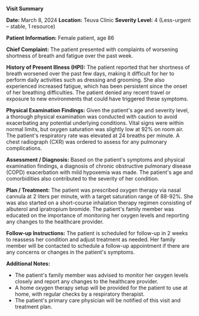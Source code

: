 **Visit Summary**

**Date:** March 8, 2024
**Location:** Teuva Clinic
**Severity Level:** 4 (Less-urgent – stable, 1 resource)

**Patient Information:**
Female patient, age 86

**Chief Complaint:**
The patient presented with complaints of worsening shortness of breath and fatigue over the past week.

**History of Present Illness (HPI):**
The patient reported that her shortness of breath worsened over the past few days, making it difficult for her to perform daily activities such as dressing and grooming. She also experienced increased fatigue, which has been persistent since the onset of her breathing difficulties. The patient denied any recent travel or exposure to new environments that could have triggered these symptoms.

**Physical Examination Findings:**
Given the patient's age and severity level, a thorough physical examination was conducted with caution to avoid exacerbating any potential underlying conditions. Vital signs were within normal limits, but oxygen saturation was slightly low at 92% on room air. The patient's respiratory rate was elevated at 24 breaths per minute. A chest radiograph (CXR) was ordered to assess for any pulmonary complications.

**Assessment / Diagnosis:**
Based on the patient's symptoms and physical examination findings, a diagnosis of chronic obstructive pulmonary disease (COPD) exacerbation with mild hypoxemia was made. The patient's age and comorbidities also contributed to the severity of her condition.

**Plan / Treatment:**
The patient was prescribed oxygen therapy via nasal cannula at 2 liters per minute, with a target saturation range of 88-92%. She was also started on a short-course inhalation therapy regimen consisting of albuterol and ipratropium bromide. The patient's family member was educated on the importance of monitoring her oxygen levels and reporting any changes to the healthcare provider.

**Follow-up Instructions:**
The patient is scheduled for follow-up in 2 weeks to reassess her condition and adjust treatment as needed. Her family member will be contacted to schedule a follow-up appointment if there are any concerns or changes in the patient's symptoms.

**Additional Notes:**

* The patient's family member was advised to monitor her oxygen levels closely and report any changes to the healthcare provider.
* A home oxygen therapy setup will be provided for the patient to use at home, with regular checks by a respiratory therapist.
* The patient's primary care physician will be notified of this visit and treatment plan.